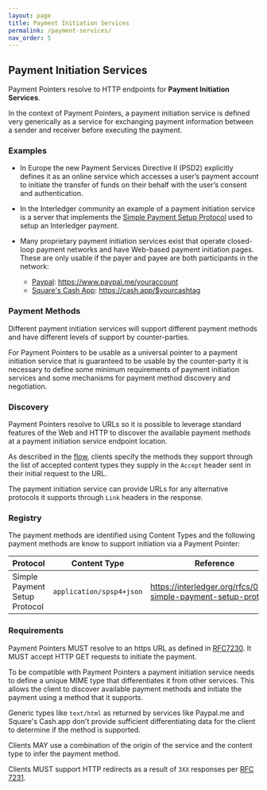 ```yaml
---
layout: page
title: Payment Initiation Services
permalink: /payment-services/
nav_order: 5
---
```

## Payment Initiation Services

Payment Pointers resolve to HTTP endpoints for **Payment Initiation Services**. 

In the context of Payment Pointers, a payment initiation service is defined very generically as a service for exchanging payment information between a sender and receiver before executing the payment.

### Examples

* In Europe the new Payment Services Directive II (PSD2) explicitly defines it as an online service which accesses a user’s payment account to initiate the transfer of funds on their behalf with the user’s consent and authentication.

* In the Interledger community an example of a payment initiation service is a server that implements the [Simple Payment Setup Protocol](https://interledger.org/rfcs/0009-simple-payment-setup-protocol/) used to setup an Interledger payment.

* Many proprietary payment initiation services exist that operate closed-loop payment networks and have Web-based payment initiation pages. These are only usable if the payer and payee are both participants in the network:
  - [Paypal](https://paypal.me): https://www.paypal.me/youraccount
  - [Square's Cash App](https://cash.app): https://cash.app/$yourcashtag

### Payment Methods

Different payment initiation services will support different payment methods and have different levels of support by counter-parties. 

For Payment Pointers to be usable as a universal pointer to a payment initiation service that is guaranteed to be usable by the counter-party it is necessary to define some minimum requirements of payment initiation services and some mechanisms for payment method discovery and negotiation.

### Discovery

Payment Pointers resolve to URLs so it is possible to leverage standard features of the Web and HTTP to discover the available payment methods at a payment initiation service endpoint location.

As described in the [flow](/flow), clients specify the methods they support through the list of accepted content types they supply in the `Accept` header sent in their initial request to the URL.

The payment initiation service can provide URLs for any alternative protocols it supports through `Link` headers in the response.

### Registry

The payment methods are identified using Content Types and the following payment methods are know to support initiation via a Payment Pointer:

| Protocol | Content Type | Reference |
|----------|-----------|-----------|
| Simple Payment Setup Protocol | `application/spsp4+json` | https://interledger.org/rfcs/0009-simple-payment-setup-protocol/ |

### Requirements

Payment Pointers MUST resolve to an https URL as defined in [RFC7230](https://tools.ietf.org/html/rfc7230#section-2.7.2). It MUST accept HTTP GET requests to initiate the payment.

To be compatible with Payment Pointers a payment initiation service needs to define a unique MIME type that differentiates it from other services. This allows the client to discover available payment methods and initiate the payment using a method that it supports.

Generic types like `text/html` as returned by services like Paypal.me and Square's Cash.app don't provide sufficient differentiating data for the client to determine if the method is supported.

Clients MAY use a combination of the origin of the service and the content type to infer the payment method.

Clients MUST support HTTP redirects as a result of `3XX` responses per [RFC 7231](https://tools.ietf.org/html/rfc7231#section-6.4).
